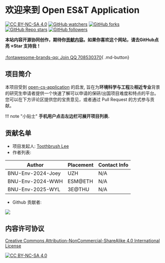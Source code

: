# 欢迎来到 Open ES&T Application

[![CC BY-NC-SA 4.0][cc-by-nc-sa-shield]][cc-by-nc-sa] 
[![GitHub watchers](https://img.shields.io/github/watchers/Toothbrush-Lee/openestapp?style=social)](https://github.com/Toothbrush-Lee/openestapp/subscription)
[![GitHub forks](https://img.shields.io/github/forks/Toothbrush-Lee/openestapp?style=social)](https://github.com/Toothbrush-Lee/openestapp/fork)
[![GitHub Repo stars](https://img.shields.io/github/stars/Toothbrush-Lee/openestapp?style=social)](https://github.com/Toothbrush-Lee/openestapp)
[![GitHub followers](https://img.shields.io/github/followers/Toothbrush-Lee?style=social)](https://github.com/Toothbrush-Lee)

**本站内容开源协同创作，期待你[贡献内容](contributing.md)。如果你喜欢这个网站，请去GitHub点亮 :star:Star 支持我！**

[:fontawesome-brands-qq: Join QQ 708530370](https://qm.qq.com/q/ia849GNYly){ .md-button}

## 项目简介
本项目受到 [open-cs-application](https://opencs.app) 的启发, 旨在为**环境科学与工程**及**相近专业**背景的研究生申请者提供一个快速了解可以申请的保研/出国项目难度和特点的平台。您可以在下方评论区提供您的宝贵意见，或者通过 Pull Request 的方式参与贡献。

!!! note "小贴士"
       **手机用户点击左边栏可展开项目列表.**

## 贡献名单
- 项目发起人: [Toothbrush Lee](mailto:me@linxuan.li)
- 作者列表:  

| Author | Placement | Contact Info |
|----------|----------|----------|
| BNU-Env-2024-Joey | UZH | N/A |
| BNU-Env-2024-WWH | ESM@ETH | N/A |
| BNU-Env-2025-WYL | 3E@THU | N/A |

- Github 贡献者:

<a href="https://github.com/Toothbrush-Lee/openestapp/graphs/contributors">
  <img src="https://contrib.rocks/image?repo=Toothbrush-Lee/openestapp" />
</a>

## 内容许可协议
[Creative Commons Attribution-NonCommercial-ShareAlike 4.0 International License][cc-by-nc-sa]

[![CC BY-NC-SA 4.0][cc-by-nc-sa-image]][cc-by-nc-sa]

[cc-by-nc-sa]: https://creativecommons.org/licenses/by-nc-sa/4.0/
[cc-by-nc-sa-image]: https://licensebuttons.net/l/by-nc-sa/4.0/88x31.png
[cc-by-nc-sa-shield]: https://img.shields.io/badge/License-CC%20BY--NC--SA%204.0-lightgrey.svg

